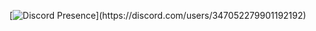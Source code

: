 [![Discord Presence](https://lanyard-profile-readme.vercel.app/api/347052279901192192?theme=dark&bg=809ecf&animated=false&hideDiscrim=true&borderRadius=30px&idleMessage=Probably%20doing%20something%20else...)](https://discord.com/users/347052279901192192)
